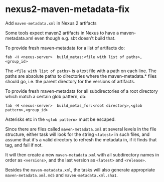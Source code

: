 # nexus2-maven-metadata-fix

Add `maven-metadata.xml` in Nexus 2 artifacts

Some tools expect maven2 artifacts in Nexus to have a 
maven-metadata.xml even though e.g. sbt doesn't build that.

To provide fresh maven-metadata for a list of artifacts do:

    fab -H <nexus-server>  build_metas:<file with list of paths>,<group_id>

The `<file with list of paths>` is a text file with a path on
each line. The paths are absolute paths to directories where
the maven-metadata.* files should go, i.e. the parent directory
for the versions of artifacts.

To provide fresh maven-metadata for all subdirectories of a root
directory which match a certain glob pattern, do:

    fab -H <nexus-server>  build_metas_for:<root directory>,<glob pattern>,<group_id>

Asterisks etc in the `<glob pattern>` must be escaped.

Since there are files called `maven-metadata.xml` at several
levels in the file structure, either task will look for the string
`<latest>` in such files, and assume that it's a valid directory
to refresh the metadata in, if it finds that tag, and fail if not.

It will then create a new `maven-metadata.xml` with all
subdirectory names in order as `<versions>`, and the
last version as `<latest>` and `<release>`.

Besides the `maven-metadata.xml`, the tasks will also generate
appropriate `maven-metadata.xml.md5` and `maven-metadata.xml.sha1`.
